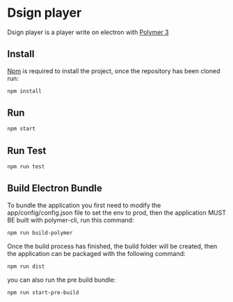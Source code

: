 # Dsign player

Dsign player is a player write on electron with [Polymer 3 ](https://polymer-library.polymer-project.org/3.0/docs/devguide/feature-overview)

## Install

[Npm](https://www.npmjs.com/get-npm) is required to install the project, once the repository has been cloned run:
```bash
npm install
```

## Run
```bash
npm start
```

## Run Test
```bash
npm run test
```

## Build Electron Bundle
To bundle the application you first need to modify the app/config/config.json file to set the env to prod, then the application MUST BE built with polymer-cli, run this command:
```bash
npm run build-polymer
```

Once the build process has finished, the build folder will be created, then the application can be packaged with the following command:

```bash
npm run dist
```

you can also run the pre build bundle:

```bash
npm run start-pre-build
```